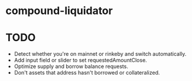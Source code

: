 # compound-liquidator

# TODO
- Detect whether you're on mainnet or rinkeby and switch automatically.
- Add input field or slider to set requestedAmountClose.
- Optimize supply and borrow balance requests.
- Don't assets that address hasn't borrowed or collateralized.
